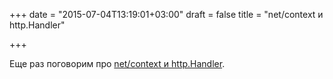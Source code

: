 +++
date = "2015-07-04T13:19:01+03:00"
draft = false
title = "net/context и http.Handler"

+++

<p>Еще раз поговорим про&nbsp;<a href="https://joeshaw.org/net-context-and-http-handler/">net/context и&nbsp;http.Handler</a>.</p>


